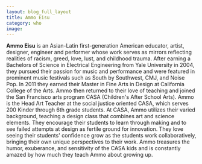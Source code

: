 ```yaml
---
layout: blog_full_layout
title: Ammo Eisu
category: who
image: 
---
```


**Ammo Eisu** is an Asian-Latin first-generation American educator, artist, designer, engineer and performer whose work serves as mirrors reflecting realities of racism, greed, love, lust, and childhood trauma. After earning a Bachelors of Science in Electrical Engineering from Yale University in 2004, they pursued their passion for music and performance and were featured in prominent music festivals such as South by Southwest, CMJ, and Noise Pop. In 2011 they earned their Master in Fine Arts in Design at California College of the Arts. Ammo then returned to their love of teaching and joined the San Francisco arts program CASA (Children's After School Arts). Ammo is the Head Art Teacher at the social justice oriented CASA, which serves 200 Kinder through 6th grade students. At CASA, Ammo utilizes their varied background, teaching a design class that combines art and science elements. They encourage their students to learn through making and to see failed attempts at design as fertile ground for innovation. They love seeing their students' confidence grow as the students work collaboratively, bringing their own unique perspectives to their work. Ammo treasures the humor, exuberance, and sensitivity of the CASA kids and is constantly amazed by how much they teach Ammo about growing up.
